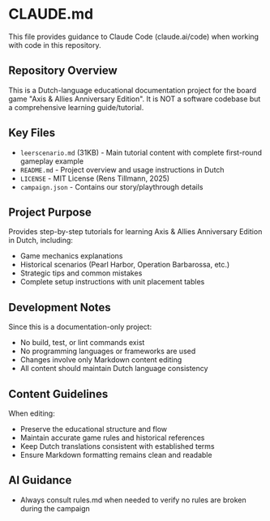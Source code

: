 # CLAUDE.md

This file provides guidance to Claude Code (claude.ai/code) when working with code in this repository.

## Repository Overview

This is a Dutch-language educational documentation project for the board game "Axis & Allies Anniversary Edition". It is NOT a software codebase but a comprehensive learning guide/tutorial.

## Key Files

- `leerscenario.md` (31KB) - Main tutorial content with complete first-round gameplay example
- `README.md` - Project overview and usage instructions in Dutch
- `LICENSE` - MIT License (Rens Tillmann, 2025)
- `campaign.json` - Contains our story/playthrough details

## Project Purpose

Provides step-by-step tutorials for learning Axis & Allies Anniversary Edition in Dutch, including:
- Game mechanics explanations
- Historical scenarios (Pearl Harbor, Operation Barbarossa, etc.)
- Strategic tips and common mistakes
- Complete setup instructions with unit placement tables

## Development Notes

Since this is a documentation-only project:
- No build, test, or lint commands exist
- No programming languages or frameworks are used
- Changes involve only Markdown content editing
- All content should maintain Dutch language consistency

## Content Guidelines

When editing:
- Preserve the educational structure and flow
- Maintain accurate game rules and historical references
- Keep Dutch translations consistent with established terms
- Ensure Markdown formatting remains clean and readable

## AI Guidance

- Always consult rules.md when needed to verify no rules are broken during the campaign